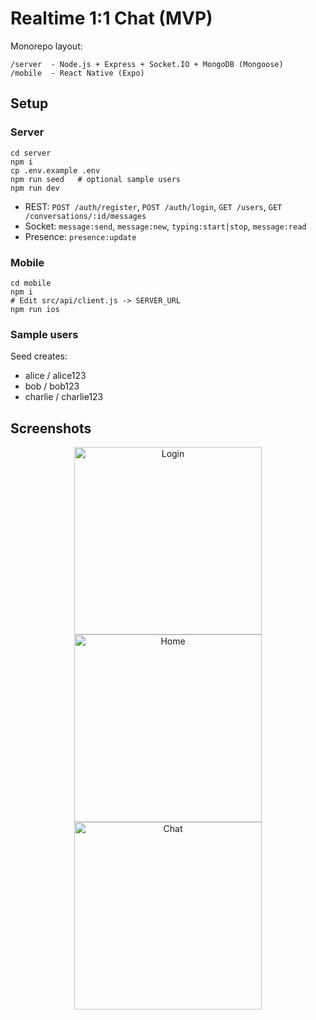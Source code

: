 # Realtime 1:1 Chat (MVP)

Monorepo layout:
```
/server  - Node.js + Express + Socket.IO + MongoDB (Mongoose)
/mobile  - React Native (Expo)
```

## Setup

### Server
```
cd server
npm i
cp .env.example .env
npm run seed   # optional sample users
npm run dev
```
- REST: `POST /auth/register`, `POST /auth/login`, `GET /users`, `GET /conversations/:id/messages`
- Socket: `message:send`, `message:new`, `typing:start|stop`, `message:read`
- Presence: `presence:update`

### Mobile
```
cd mobile
npm i
# Edit src/api/client.js -> SERVER_URL
npm run ios
```

### Sample users
Seed creates:
- alice / alice123
- bob / bob123
- charlie / charlie123

## Screenshots

<p align="center">
  <img src="docs/screens/login-ios.png" alt="Login" width="300" />
  <img src="docs/screens/home-ios.png" alt="Home" width="300" />
  <img src="docs/screens/chat-ios.png" alt="Chat" width="300" />
</p>



